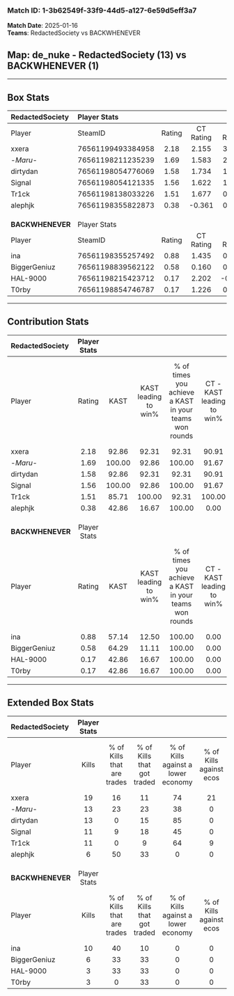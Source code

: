 ### Match ID: 1-3b62549f-33f9-44d5-a127-6e59d5eff3a7  
**Match Date**: 2025-01-16  
**Teams**: RedactedSociety vs BACKWHENEVER  

## **Map**: de_nuke - RedactedSociety (13) vs BACKWHENEVER (1)  
---  

## Box Stats  

| **RedactedSociety** | Player Stats      |        |           |          |        |       |       |         |        |      |     |
| :- | :- | :-: | :-: | :-: | :-: | :-: | :-: | :-: | :-: | :-: | :-: |
| Player              | SteamID           | Rating | CT Rating | T Rating |  KAST  |  ADR  | Kills | Assists | Deaths | K/D  | HS% |
| xxera               | 76561199493384958 |  2.18  |   2.155   |  3.128   | 92.86  | 153.5 |  19   |    6    |   7    | 2.71 | 63  |
| -_Maru_-            | 76561198211235239 |  1.69  |   1.583   |  2.432   | 100.00 | 80.2  |  13   |    4    |   5    | 2.60 | 53  |
| dirtydan            | 76561198054776069 |  1.58  |   1.734   |  1.209   | 92.86  | 77.4  |  13   |    3    |   6    | 2.17 | 23  |
| Signal              | 76561198054121335 |  1.56  |   1.622   |  1.457   | 100.00 | 85.7  |  11   |    6    |   6    | 1.83 | 36  |
| Tr1ck               | 76561198138033226 |  1.51  |   1.677   |  0.752   | 85.71  | 80.5  |  11   |    5    |   4    | 2.75 | 36  |
| alephjk             | 76561198355822873 |  0.38  |  -0.361   |  0.633   | 42.86  | 47.2  |   6   |    2    |   14   | 0.43 | 83  |
|                     |                   |        |           |          |        |       |       |         |        |      |     |
|                     |                   |        |           |          |        |       |       |         |        |      |     |
|                     |                   |        |           |          |        |       |       |         |        |      |     |
| **BACKWHENEVER**    | Player Stats      |        |           |          |        |       |       |         |        |      |     |
| Player              | SteamID           | Rating | CT Rating | T Rating |  KAST  |  ADR  | Kills | Assists | Deaths | K/D  | HS% |
| ina                 | 76561198355257492 |  0.88  |   1.435   |  0.783   | 57.14  | 83.8  |  10   |    1    |   13   | 0.77 | 80  |
| BiggerGeniuz        | 76561198839562122 |  0.58  |   0.160   |  0.715   | 64.29  | 53.1  |   6   |    0    |   13   | 0.46 | 50  |
| HAL-9000            | 76561198215423712 |  0.17  |   2.202   |  -0.039  | 42.86  | 27.6  |   3   |    2    |   13   | 0.23 | 33  |
| T0rby               | 76561198854746787 |  0.17  |   1.226   |  0.128   | 42.86  | 40.5  |   3   |    2    |   14   | 0.21 | 66  |
---  

## Contribution Stats  

| **RedactedSociety** | Player Stats |        |                      |                                                        |                           |                                                             |                          |                                                            |
| :- | :-: | :-: | :-: | :-: | :-: | :-: | :-: | :-: |
| Player              |    Rating    |  KAST  | KAST leading to win% | % of times you achieve a KAST in your teams won rounds | CT - KAST leading to win% | CT - % of times you achieve a KAST in your teams won rounds | T - KAST leading to win% | T - % of times you achieve a KAST in your teams won rounds |
| xxera               |     2.18     | 92.86  |        92.31         |                         92.31                          |           90.91           |                            90.91                            |          100.00          |                           100.00                           |
| -_Maru_-            |     1.69     | 100.00 |        92.86         |                         100.00                         |           91.67           |                           100.00                            |          100.00          |                           100.00                           |
| dirtydan            |     1.58     | 92.86  |        92.31         |                         92.31                          |           90.91           |                            90.91                            |          100.00          |                           100.00                           |
| Signal              |     1.56     | 100.00 |        92.86         |                         100.00                         |           91.67           |                           100.00                            |          100.00          |                           100.00                           |
| Tr1ck               |     1.51     | 85.71  |        100.00        |                         92.31                          |          100.00           |                           100.00                            |          100.00          |                           50.00                            |
| alephjk             |     0.38     | 42.86  |        16.67         |                         100.00                         |           0.00            |                            0.00                             |          16.67           |                           100.00                           |
|                     |              |        |                      |                                                        |                           |                                                             |                          |                                                            |
|                     |              |        |                      |                                                        |                           |                                                             |                          |                                                            |
|                     |              |        |                      |                                                        |                           |                                                             |                          |                                                            |
| **BACKWHENEVER**    | Player Stats |        |                      |                                                        |                           |                                                             |                          |                                                            |
| Player              |    Rating    |  KAST  | KAST leading to win% | % of times you achieve a KAST in your teams won rounds | CT - KAST leading to win% | CT - % of times you achieve a KAST in your teams won rounds | T - KAST leading to win% | T - % of times you achieve a KAST in your teams won rounds |
| ina                 |     0.88     | 57.14  |        12.50         |                         100.00                         |           0.00            |                            0.00                             |          16.67           |                           100.00                           |
| BiggerGeniuz        |     0.58     | 64.29  |        11.11         |                         100.00                         |           0.00            |                            0.00                             |          12.50           |                           100.00                           |
| HAL-9000            |     0.17     | 42.86  |        16.67         |                         100.00                         |           0.00            |                            0.00                             |          25.00           |                           100.00                           |
| T0rby               |     0.17     | 42.86  |        16.67         |                         100.00                         |           0.00            |                            0.00                             |          25.00           |                           100.00                           |
---  

## Extended Box Stats  

| **RedactedSociety** | Player Stats |                            |                            |                                    |                         |                              |                                 |        |                             |                                     |                          |                               |                            |
| :- | :-: | :-: | :-: | :-: | :-: | :-: | :-: | :-: | :-: | :-: | :-: | :-: | :-: |
| Player              |    Kills     | % of Kills that are trades | % of Kills that got traded | % of Kills against a lower economy | % of Kills against ecos | % of Kills that are flawless | % of Kills that are close duels | Deaths | % of Deaths that get traded | % of Deaths against a lower economy | % of Deaths against ecos | % of Deaths that are flawless | % of Deaths that are close |
| xxera               |      19      |             16             |             11             |                 74                 |           21            |              79              |                5                |   7    |             43              |                 57                  |            0             |              29               |             29             |
| -_Maru_-            |      13      |             23             |             23             |                 38                 |            0            |              85              |                8                |   5    |              0              |                 60                  |            0             |              20               |             0              |
| dirtydan            |      13      |             0              |             15             |                 85                 |            0            |              77              |                8                |   6    |             33              |                 50                  |            0             |              83               |             0              |
| Signal              |      11      |             9              |             18             |                 45                 |            0            |              73              |                9                |   6    |             17              |                 83                  |            0             |              50               |             0              |
| Tr1ck               |      11      |             0              |             9              |                 64                 |            9            |              64              |                0                |   4    |             25              |                 50                  |            0             |              25               |             25             |
| alephjk             |      6       |             50             |             33             |                 0                  |            0            |              0               |                0                |   14   |             21              |                  0                  |            0             |              79               |             0              |
|                     |              |                            |                            |                                    |                         |                              |                                 |        |                             |                                     |                          |                               |                            |
|                     |              |                            |                            |                                    |                         |                              |                                 |        |                             |                                     |                          |                               |                            |
|                     |              |                            |                            |                                    |                         |                              |                                 |        |                             |                                     |                          |                               |                            |
| **BACKWHENEVER**    | Player Stats |                            |                            |                                    |                         |                              |                                 |        |                             |                                     |                          |                               |                            |
| Player              |    Kills     | % of Kills that are trades | % of Kills that got traded | % of Kills against a lower economy | % of Kills against ecos | % of Kills that are flawless | % of Kills that are close duels | Deaths | % of Deaths that get traded | % of Deaths against a lower economy | % of Deaths against ecos | % of Deaths that are flawless | % of Deaths that are close |
| ina                 |      10      |             40             |             10             |                 0                  |            0            |              30              |                0                |   13   |              0              |                  0                  |            0             |              62               |             8              |
| BiggerGeniuz        |      6       |             33             |             33             |                 0                  |            0            |              67              |               33                |   13   |              8              |                  0                  |            0             |              85               |             8              |
| HAL-9000            |      3       |             33             |             33             |                 0                  |            0            |             100              |                0                |   13   |             23              |                  0                  |            0             |              77               |             8              |
| T0rby               |      3       |             0              |             33             |                 0                  |            0            |              67              |               33                |   14   |             21              |                  0                  |            0             |              79               |             7              |
